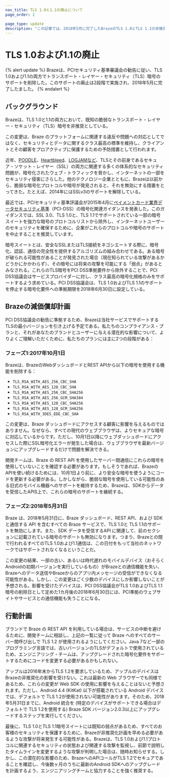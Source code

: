 ```yaml
---
nav_title: TLS 1.0と1.1の廃止について
page_order: 2

page_type: update
description: "この記事では、2018年5月に完了したBrazeのTLS 1.0とTLS 1.1の非推奨について説明する。"
---
```

# TLS 1.0および1.1の廃止

{% alert update %}
Brazeは、PCIセキュリティ基準審議会の勧告に従い、TLS 1.0および1.1の両方でトランスポート・レイヤー・セキュリティ（TLS）暗号のサポートを削除した。このサポートの廃止は2段階で実施され、2018年5月に完了したました。
{% endalert %} 

## バックグラウンド

Brazeは、TLS 1.0と1.1の両方において、既知の脆弱なトランスポート・レイヤー・セキュリティ（TLS）暗号を非推奨としている。

この変更は、Braze のプラットフォームに関連する違反や問題への対応としてではなく、セキュリティとデータに関するクラス最高の標準を維持し、クライアントとその顧客をプロアクティブに保護するための予防措置として行われます。

近年、[POODLE][1]、[Heartbleed][2]、[LOGJAMなど][3]、TLSとその前身であるセキュア・ソケット・レイヤー（SSL）の両方に関連する多くの体系的なセキュリティ問題が、暗号化されたウェブ・トラフィックを脅かし、インターネットの一部をセキュリティ侵害にさらした。他のテクノロジー企業とともに、Brazeは以前から、脆弱な暗号化プロトコルや暗号が発見されると、それを無効にする措置をとってきた。たとえば、2014年にはSSLv3のサポートを解除している。

最近では、PCIセキュリティ基準評議会が2015年4月に[ペイメントカード業界データセキュリティ基準][4]（PCI-DSS）の暗号化関連ガイダンスを発表した。このガイダンスでは、SSL 3.0、TLS 1.0と、TLS 1.1でサポートされている一部の暗号スイートを強力な暗号のプロトコルリストから除外し、インターネットユーザーのセキュリティを確保するために、企業がこれらのプロトコルや暗号のサポートを中止することを推奨しています。

暗号スイートとは、安全なSSLまたはTLS接続をネゴシエートする際に、暗号化、認証、通信の完全性を提供するアルゴリズムの組み合わせである。ある暗号が破られる可能性があることが発見された場合（現在知られている攻撃があるかどうかにかかわらず）、その暗号には将来の攻撃を可能にする「弱点」があるとみなされる。これらのTLS暗号をPCI DSS準拠要件から除外することで、PCI DSS協議会はサービスプロバイダーに対し、クラス最高の暗号化規格のみをサポートするよう求めている。PCI DSS協議会は、TLS 1.0およびTLS 1.1のサポートを停止する暗号化要件への準拠期限を2018年6月30日に設定している。

## Brazeの減価償却計画
PCI DSS協議会の勧告に準拠するため、Brazeは当社サービスでサポートするTLSの最小バージョンを引き上げる予定である。私たちのコンプライアンス・プランと、それがあなたのブランドとユーザーに与える潜在的な影響について、よりよくご理解いただくために、私たちのプランには主に2つの段階がある：

### フェーズ1:2017年10月1日

Brazeは、BrazeのWebダッシュボードとREST APIから以下の暗号を使用する機能を削除する：

- `TLS_RSA_WITH_AES_256_CBC_SHA`
- `TLS_RSA_WITH_AES_128_CBC_SHA`
- `TLS_RSA_WITH_AES_256_CBC_SHA256`
- `TLS_RSA_WITH_AES_256_GCM_SHA384`
- `TLS_RSA_WITH_AES_128_CBC_SHA256`
- `TLS_RSA_WITH_AES_128_GCM_SHA256`
- `TLS_RSA_WITH_3DES_EDE_CBC_SHA`

この変更は、Braze ダッシュボードにアクセスする顧客に影響を与えるものではありません。なぜなら、すべての現代のウェブブラウザは、よりセキュアな暗号に対応しているからです。ただし、10月1日以降にウェブダッシュボードにアクセスした際にSSL暗号化エラーが発生した場合は、ウェブブラウザを最新バージョンにアップグレードするだけで問題を解決できる。

開発チームは、Braze の REST API を使用したサーバー間通信にこれらの暗号を使用していないことを確認する必要があります。もしそうであれば、BrazeのAPIを使い続けるためには、10月1日より前に、より安全な暗号を使うようにコードを更新する必要がある。しかしながら、脆弱な暗号を使用している可能性のある旧式のモバイル機器へのサポートを維持するため、Brazeは、SDKからデータを受信したAPIS上で、これらの暗号のサポートを継続する。

### フェーズ2:2018年5月31日

Braze は、2018年5月31日に、Braze ダッシュボード、REST API、および SDK と通信する API を含むすべての Braze サービスで、TLS 1.0と TLS 1.1のサポートを無効にします。また、SDK データを受信するAPI に関連して、前のセクションに記載されている暗号のサポートも無効になります。つまり、Brazeとの間で行われるすべてのTLS 1.0および1.1通信は、この日付をもって当社のネットワークではサポートされなくなるということだ。

この変更の結果、一部の古い、あるいは時代遅れのモバイルデバイス（おそらくAndroidの初期バージョンを実行しているもの）がBrazeとの通信機能を失い、Brazeへのデータ送信やBrazeからのアプリ内メッセージの受信ができなくなる可能性がある。しかし、この変更はごく少数のデバイスにしか影響しないことが予想される。影響を受けたデバイスは、PCI DSS協議会がTLS 1.0およびTLS 1.1暗号の削除日として定めた1カ月後の2018年6月30日には、PCI準拠のウェブサイトやサービスとの通信機能も失うことになる。

## 行動計画
ブランドで Braze の REST API を利用している場合は、サービスの中断を避けるために、開発チームに相談し、上記の一覧に従って Braze へのすべてのサーバー間呼び出しで TLS 1.2 が使用されるようにしてください。Java 7など一部のプログラミング言語では、古いバージョンのTLSがデフォルトで使用されているため、エンジニアリング・チームは、アップグレードされた暗号化要件をサポートするためにコードを変更する必要があるかもしれない。

アップルは2016年末からTLS 1.2を要求しているため、アップルのデバイスはBrazeの非推奨化の影響を受けない。これは最新の Web ブラウザーでも同様であるため、これらの変更が Web SDK の使用に影響を与えることはないと予想されます。ただし、Android 4.4 (KitKat) 以下が搭載されている Android デバイスでは、デフォルトで TLS 1.2が使用されない可能性があります。そのため、2018年5月31日までに、Android 統合を (特定のデバイスがサポートできる場合はデフォルトで TLS 1.2を使用する) Braze SDK バージョン2.0.3以上にアップグレードするステップを実行してください。

最後に、TLS 1.0とTLS 1.1暗号スイートには既知の弱点があるため、すべてのお客様のセキュリティを保護するために、Brazeが非推奨化計画を早める必要があるような攻撃が将来発生する可能性がある。Brazeは、TLS 1.0および1.1プロトコルに関連するセキュリティの状態および関連する攻撃を監視し、前節で説明したタイムラインを変更するような攻撃が判明した場合は、随時お知らせする。しかし、この潜在的な影響のため、BrazeへのAPIコールがTLS 1.2でセキュアであることを確認し、今後数ヶ月のうちに最新のAndroid SDKへのアップグレードを計画するよう、エンジニアリングチームと協力することを強く推奨する。


[1]: https://www.us-cert.gov/ncas/alerts/TA14-290A
[2]: https://en.wikipedia.org/wiki/Heartbleed
[3]: https://en.wikipedia.org/wiki/Logjam_(computer_security)
[4]: https://en.wikipedia.org/wiki/Payment_Card_Industry_Data_Security_Standard

